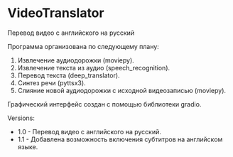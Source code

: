 # VideoTranslator
Перевод видео с английского на русский

Программа организована по следующему плану:
1. Извлечение аудиодорожки (moviepy).
2. Извлечение текста из аудио (speech_recognition).
3. Перевод текста (deep_translator).
4. Синтез речи (pyttsx3).
5. Слияние новой аудиодорожки с исходной видеозаписью (moviepy).

Графический интерфейс создан с помощью библиотеки gradio.

Versions:
- 1.0 - Перевод видео с английского на русский.
- 1.1 - Добавлена возможность включения субтитров на английском языке.

